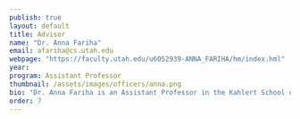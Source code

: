 ```yaml
---
publish: true
layout: default
title: Advisor
name: "Dr. Anna Fariha"
email: afariha@cs.utah.edu
webpage: "https://faculty.utah.edu/u6052939-ANNA_FARIHA/hm/index.hml"
year:
program: Assistant Professor
thumbnail: /assets/images/officers/anna.png
bio: "Dr. Anna Fariha is an Assistant Professor in the Kahlert School of Computing. She likes to be out in nature and be on a hiking trail. Mountains, wildflowers, and alpine lakes are her favorites. She also enjoys music, playing the piano, and reading science fiction."
order: 7
---
```


